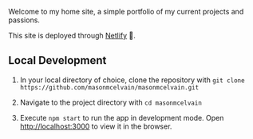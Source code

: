 Welcome to my home site, a simple portfolio of my current projects and passions.

This site is deployed through [Netlify](https://www.netlify.com/) 🎉.

## Local Development

1. In your local directory of choice, clone the repository with `git clone https://github.com/masonmcelvain/masonmcelvain.git`

2. Navigate to the project directory with `cd masonmcelvain`

3. Execute `npm start` to run the app in development mode. Open [http://localhost:3000](http://localhost:3000) to view it in the browser.
